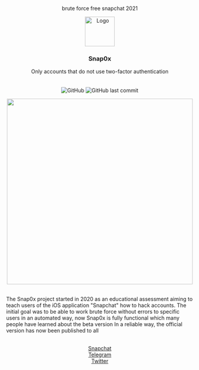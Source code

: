 
<html>
<br />
	<p align="center">
brute force free snapchat	2021</p>
	
<p align="center">
  <a href="https://github.com/curv3ball/snapbot">
    <img src="https://cdn1.iconfinder.com/data/icons/snapchat-ui-colored-2/48/JD-02-512.png" alt="Logo" width="80" height="80">
  </a>

  <h3 align="center">Snap0x</h3>

  <p align="center">
   Only accounts that do not use two-factor authentication 
    <br />
	<br />
	<br />
	<img alt="GitHub" src="https://img.shields.io/github/downloads/curv3ball/snapbot/total.svg">
	<img alt="GitHub last commit" src="https://img.shields.io/pypi/pyversions/Django">
  </p>
</p>


<p align="center">
  <a href="https://github.com/0xfff0800/snap0x/blob/main/snap0x.py">
    <img src="https://www.up-00.com/i/00212/om9006d9u6t0.jpeg" width="500" height="500">
  </a>


<p align="left">
<br />
The Snap0x project started in 2020 as an educational assessment aiming to teach users of the iOS application "Snapchat" how to hack accounts. The initial goal was to be able to work brute force without errors to specific users in an automated way, now Snap0x is fully functional which many people have learned about the beta version In a reliable way, the official version has now been published to all
</p>
<p align="center">
<br />
<a href="https://www.snapchat.com/add/flaah999">Snapchat</a><br />
<a href="https://t.me/s/Xfff0800?before=212">Telegram</a><br />
<a href="https://twitter.com/0xfalah">Twitter</a>
<p>
